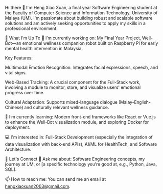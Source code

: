 Hi there 👋
I'm Heng Xiao Xuan, a final year Software Engineering student at the Faculty of Computer Science and Information Technology, University of Malaya (UM). I'm passionate about building robust and scalable software solutions and am actively seeking opportunities to apply my skills in a professional environment.


🚀 What I'm Up To
🔭 I’m currently working on: My Final Year Project, Well-Bot—an emotional wellness companion robot built on Raspberry Pi for early mental health intervention in Malaysia.

Key Features:

Multimodal Emotion Recognition: Integrates facial expressions, speech, and vital signs.

Web-Based Tracking: A crucial component for the Full-Stack work, involving a module to monitor, store, and visualize users' emotional progress over time.

Cultural Adaptation: Supports mixed-language dialogue (Malay-English-Chinese) and culturally relevant wellness guidance.

🌱 I’m currently learning: Modern front-end frameworks like React or Vue.js to enhance the Well-Bot visualization module, and exploring Docker for deployment.

💻 I'm interested in: Full-Stack Development (especially the integration of data visualization with back-end APIs), AI/ML for HealthTech, and Software Architecture.

💬 Let's Connect
🤔 Ask me about: Software Engineering concepts, my journey at UM, or [a specific technology you're good at, e.g., Python, Java, SQL].

📫 How to reach me: You can send me an email at hengxiaoxuan2003@gmail.com.